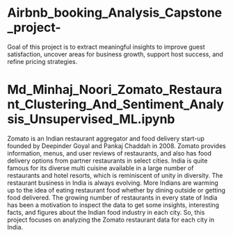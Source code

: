 # Airbnb_booking_Analysis_Capstone_project-
Goal of this project is to extract meaningful insights to improve guest satisfaction, uncover areas for business growth, support host success, and refine pricing strategies.
# Md_Minhaj_Noori_Zomato_Restaurant_Clustering_And_Sentiment_Analysis_Unsupervised_ML.ipynb
Zomato is an Indian restaurant aggregator and food delivery start-up founded by Deepinder Goyal and Pankaj Chaddah in 2008. Zomato provides information, menus, and user reviews of restaurants, and also has food delivery options from partner restaurants in select cities. India is quite famous for its diverse multi cuisine available in a large number of restaurants and hotel resorts, which is reminiscent of unity in diversity. The restaurant business in India is always evolving. More Indians are warming up to the idea of eating restaurant food whether by dining outside or getting food delivered. The growing number of restaurants in every state of India has been a motivation to inspect the data to get some insights, interesting facts, and figures about the Indian food industry in each city. So, this project focuses on analyzing the Zomato restaurant data for each city in India.
